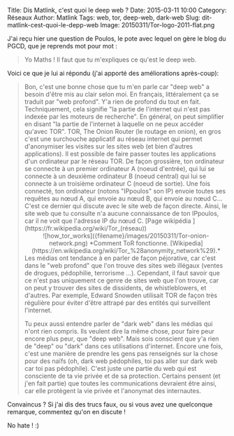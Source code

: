 Title: Dis Matlink, c'est quoi le deep web ?
Date: 2015-03-11 10:00
Category: Réseaux
Author: Matlink
Tags: web, tor, deep-web, dark-web
Slug: dit-matlink-cest-quoi-le-depp-web
Image: 20150311/Tor-logo-2011-flat.png

J'ai reçu hier une question de Poulos, le pote avec lequel on gère le blog du PGCD, que je reprends mot pour mot : 
<blockquote>
Yo Maths ! Il faut que tu m'expliques ce qu'est le deep web.
</blockquote>

Voici ce que je lui ai répondu (j'ai apporté des améliorations après-coup): 
<blockquote>
Bon, c'est une bonne chose que tu m'en parle car "deep web" a besoin d'être mis au clair selon moi.
En français, littéralement ça se traduit par "web profond". Y'a rien de profond du tout en fait. Techniquement, cela signifie "la partie de l'internet qui n'est pas indexée par les moteurs de recherche". En général, on peut simplifier en disant "la partie de l'internet à laquelle on ne peux accéder qu'avec TOR".
TOR, The Onion Router (le routage en onion), en gros c'est une surchouche applicatif au réseau internet qui permet d'anonymiser les visites sur les sites web (et bien d'autres applications). Il est possible de faire passer toutes les applications d'un ordinateur par le réseau TOR. De façon grossière, ton ordinateur se connecte à un premier ordinateur A (noeud d'entrée), qui lui se connecte à un deuxième ordinateur B (noeud central) qui lui se connecte à un troisième ordinateur C (noeud de sortie). Une fois connecté, ton ordinateur (notons "IPpoulos" son IP) envoie toutes ses requêtes au nœud A, qui envoie au nœud B, qui envoie au nœud C... C'est ce dernier qui discute avec le site web de façon directe. Ainsi, le site web que tu consulte n'a aucune connaissance de ton IPpoulos, car il ne voit que l'adresse IP du nœud C. [Page wikipédia ](https://fr.wikipedia.org/wiki/Tor_(réseau))

<center>
<span class="figure">
![how_tor_works]({filename}/images/20150311/Tor-onion-network.png)
<span class="caption">*Comment ToR fonctionne. [Wikipedia](https://en.wikipedia.org/wiki/Tor_%28anonymity_network%29).*</span>
</span>
</center>
Les médias ont tendance à en parler de façon péjorative, car c'est dans le "web profond" que l'on trouve des sites web illégaux (ventes de drogues, pédophilie, terrorisme ...).
Cependant, il faut savoir que ce n'est pas uniquement ce genre de sites web que l'on trouve, car on peut y trouver des sites de dissidents, de whistleblowers, et d'autres. Par exemple, Edward Snowden utilisait TOR de façon très régulière pour éviter d'être attrapé par des entités qui surveillent l'internet.

Tu peux aussi entendre parler de "dark web" dans les médias qui n'ont rien compris. Ils veulent dire la même chose, pour faire peur encore plus peur, que "deep web".
Mais sois conscient que y'a rien de "deep" ou "dark" dans ces utilisations d'internet. Encore une fois, c'est une manière de prendre les gens pas renseignés sur la chose pour des naïfs (oh, dark web pédophiles, toi pas aller sur dark web car toi pas pédophile). C'est juste une partie du web qui est consciente de ta vie privée et de sa protection. Certains pensent (et j'en fait partie) que toutes les communications devraient être ainsi, car elle protègent la vie privée et l'anonymat des internautes.
</blockquote>

Convaincus ? Si j'ai dis des trucs faux, ou si vous avez une quelconque remarque, commentez qu'on en discute ! 

No hate ! :)